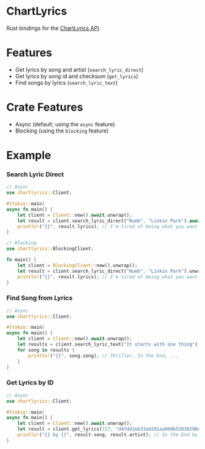 # ChartLyrics
Rust bindings for the [ChartLyrics API](http://api.chartlyrics.com/apiv1.asmx).

# Features
- Get lyrics by song and artist (`search_lyric_direct`)
- Get lyrics by song id and checksum (`get_lyrics`)
- Find songs by lyrics (`search_lyric_text`)

# Crate Features
- Async (default; using the `async` feature)
- Blocking (using the `blocking` feature)

# Example
### Search Lyric Direct
```rust
// Async
use chartlyrics::Client;

#[tokio::main]
async fn main() {
    let client = Client::new().await.unwrap();
    let result = client.search_lyric_direct("Numb", "Linkin Park").await.unwrap();
    println!("{}", result.lyrics); // I'm tired of being what you want me to be...
}
```

```rust
// Blocking
use chartlyrics::BlockingClient;

fn main() {
    let client = BlockingClient::new().unwrap();
    let result = client.search_lyric_direct("Numb", "Linkin Park").unwrap();
    println!("{}", result.lyrics); // I'm tired of being what you want me to be...
}
```

### Find Song from Lyrics
```rust
// Async
use chartlyrics::Client;

#[tokio::main]
async fn main() {
    let client = Client::new().await.unwrap();
    let results = client.search_lyric_text("It starts with one thing").await.unwrap();
    for song in results {
        println!("{}", song.song); // Thriller, In the End, ...
    }
}
```

### Get Lyrics by ID
```rust
// Async
use chartlyrics::Client;

#[tokio::main]
async fn main() {
    let client = Client::new().await.unwrap();
    let result = client.get_lyrics(727, "d4fdd2eb33ad201aa860b52038298e05").await.unwrap();
    println!("{} by {}", result.song, result.artist); // In the End by Linkin Park
}
```
